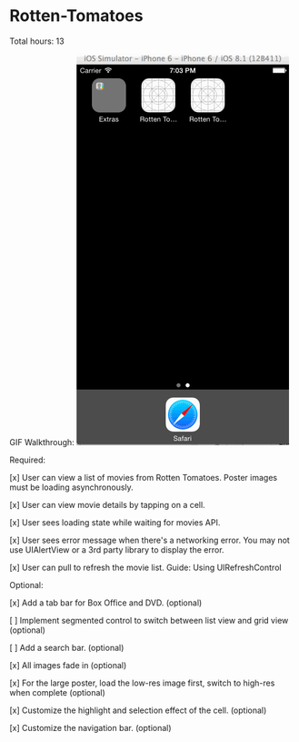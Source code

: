 # Rotten-Tomatoes

Total hours: 13

GIF Walkthrough:
![alt tag](https://github.com/charles-dong/Rotten-Tomatoes/blob/master/rotten_tomatoes.gif)

Required:

[x] User can view a list of movies from Rotten Tomatoes. Poster images must be loading asynchronously.

[x] User can view movie details by tapping on a cell.

[x] User sees loading state while waiting for movies API.

[x] User sees error message when there's a networking error. You may not use UIAlertView or a 3rd party library to display the error. 

[x] User can pull to refresh the movie list. Guide: Using UIRefreshControl

Optional:

[x] Add a tab bar for Box Office and DVD. (optional)

[ ] Implement segmented control to switch between list view and grid view (optional)

[ ] Add a search bar. (optional)

[x] All images fade in (optional)

[x] For the large poster, load the low-res image first, switch to high-res when complete (optional)

[x] Customize the highlight and selection effect of the cell. (optional)

[x] Customize the navigation bar. (optional)
